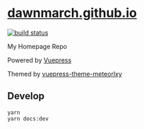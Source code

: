 # [dawnmarch.github.io](http://dawnmarch.github.io)

[![build status](https://travis-ci.org/DawnMarch/dawnmarch.github.com.svg?branch=dev)](https://travis-ci.org/DawnMarch/dawnmarch.github.com)

My Homepage Repo

Powered by [Vuepress](https://vuepress.vuejs.org/)

Themed by [vuepress-theme-meteorlxy](https://github.com/meteorlxy/vuepress-theme-meteorlxy)

## Develop

```
yarn
yarn docs:dev
```
